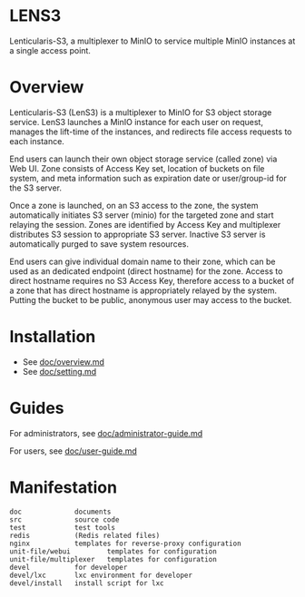 # LENS3
Lenticularis-S3, a multiplexer to MinIO to service multiple MinIO instances at a single access point.

# Overview

Lenticularis-S3 (LenS3) is a multiplexer to MinIO for S3 object
storage service.  LenS3 launches a MinIO instance for each user on
request, manages the lift-time of the instances, and redirects file
access requests to each instance.

End users can launch their own object storage service (called zone)
via Web UI.  Zone consists of Access Key set, location of buckets on
file system, and meta information such as expiration date or
user/group-id for the S3 server.

Once a zone is launched, on an S3 access to the zone, the system automatically
initiates S3 server (minio) for the targeted zone and start relaying the
session.  Zones are identified by Access Key and multiplexer distributes
S3 session to appropriate S3 server.  Inactive S3 server is automatically
purged to save system resources.

End users can give individual domain name to their zone, which can
be used as an dedicated endpoint (direct hostname) for the zone.
Access to direct hostname requires no S3 Access Key,
therefore access to a bucket of a zone that has direct hostname is
appropriately relayed by the system.  Putting the bucket to be public,
anonymous user may access to the bucket.

# Installation

* See [doc/overview.md](doc/overview.md)
* See [doc/setting.md](doc/setting.md)

# Guides

For administrators,
see [doc/administrator-guide.md](doc/administrator-guide.md)

For users,
see [doc/user-guide.md](doc/user-guide.md)

# Manifestation

```
doc             documents
src             source code
test            test tools
redis           (Redis related files)
nginx           templates for reverse-proxy configuration
unit-file/webui         templates for configuration
unit-file/multiplexer   templates for configuration
devel           for developer
devel/lxc       lxc environment for developer
devel/install   install script for lxc
```
